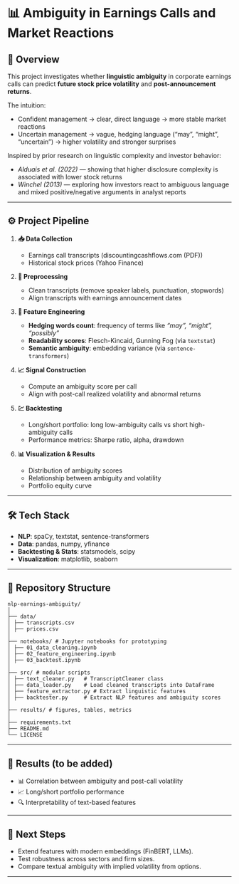 # 📊 Ambiguity in Earnings Calls and Market Reactions  

## 🔎 Overview  
This project investigates whether **linguistic ambiguity** in corporate earnings calls can predict **future stock price volatility** and **post-announcement returns**.  

The intuition:  
- Confident management → clear, direct language → more stable market reactions
- Uncertain management → vague, hedging language (“may”, “might”, “uncertain”) → higher volatility and stronger surprises

Inspired by prior research on linguistic complexity and investor behavior:  
- *Alduais et al. (2022)* — showing that higher disclosure complexity is associated with lower stock returns
- *Winchel (2013)* — exploring how investors react to ambiguous language and mixed positive/negative arguments in analyst reports

---

## ⚙️ Project Pipeline 

1. **📥 Data Collection**  
   - Earnings call transcripts (discountingcashflows.com (PDF))
   - Historical stock prices (Yahoo Finance)

2. **🧹 Preprocessing**  
   - Clean transcripts (remove speaker labels, punctuation, stopwords)  
   - Align transcripts with earnings announcement dates  

3. **📝 Feature Engineering**  
   - **Hedging words count**: frequency of terms like *“may”, “might”, “possibly”*  
   - **Readability scores**: Flesch-Kincaid, Gunning Fog (via `textstat`)  
   - **Semantic ambiguity**: embedding variance (via `sentence-transformers`)  

4. **📈 Signal Construction**  
   - Compute an ambiguity score per call  
   - Align with post-call realized volatility and abnormal returns  

5. **💹 Backtesting**  
   - Long/short portfolio: long low-ambiguity calls vs short high-ambiguity calls  
   - Performance metrics: Sharpe ratio, alpha, drawdown  

6. **📊 Visualization & Results**  
   - Distribution of ambiguity scores  
   - Relationship between ambiguity and volatility  
   - Portfolio equity curve  

---

## 🛠️ Tech Stack  
- **NLP**: spaCy, textstat, sentence-transformers  
- **Data**: pandas, numpy, yfinance  
- **Backtesting & Stats**: statsmodels, scipy  
- **Visualization**: matplotlib, seaborn  

---

## 📂 Repository Structure  

```
nlp-earnings-ambiguity/
│
├── data/
│ ├── transcripts.csv
│ ├── prices.csv
│
├── notebooks/ # Jupyter notebooks for prototyping
│ ├── 01_data_cleaning.ipynb
│ ├── 02_feature_engineering.ipynb
│ ├── 03_backtest.ipynb
│
├── src/ # modular scripts
│ ├── text_cleaner.py   # TranscriptCleaner class
│ ├── data_loader.py    # Load cleaned transcripts into DataFrame
│ ├── feature_extractor.py # Extract linguistic features
│ ├── backtester.py     # Extract NLP features and ambiguity scores
│
├── results/ # figures, tables, metrics
│
├── requirements.txt
├── README.md
└── LICENSE
```

---

## 🚀 Results (to be added)  
- 📊 Correlation between ambiguity and post-call volatility  
- 📈 Long/short portfolio performance  
- 🔍 Interpretability of text-based features  

---

## 🧭 Next Steps  
- Extend features with modern embeddings (FinBERT, LLMs).  
- Test robustness across sectors and firm sizes.  
- Compare textual ambiguity with implied volatility from options.  

---
